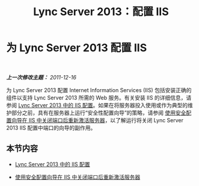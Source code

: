 ﻿---
title: Lync Server 2013：配置 IIS
TOCTitle: 配置 IIS
ms:assetid: bc4ae8cc-ec0c-42f1-9034-058930e530d6
ms:mtpsurl: https://technet.microsoft.com/zh-cn/library/Gg412918(v=OCS.15)
ms:contentKeyID: 49314076
ms.date: 05/19/2016
mtps_version: v=OCS.15
ms.translationtype: HT
---

# 为 Lync Server 2013 配置 IIS

 

_**上一次修改主题：** 2011-12-16_

为 Lync Server 2013 配置 Internet Information Services (IIS) 包括安装正确的组件以支持 Lync Server 2013 所需的 Web 服务。有关安装 IIS 的详细信息，请参阅 [Lync Server 2013 中的 IIS 配置](lync-server-2013-iis-configuration.md)。如果在将服务器投入使用或作为典型的维护部分之前，具有在服务器上运行“安全性配置向导”的策略，请参阅 [使用安全配置向导在 IIS 中关闭端口后重新激活服务器](lync-server-2013-re-activate-server-after-security-configuration-wizard-closes-ports-in-iis.md)，以了解运行将关闭 Lync Server 2013 IIS 配置中端口的向导的副作用。

## 本节内容

  - [Lync Server 2013 中的 IIS 配置](lync-server-2013-iis-configuration.md)

  - [使用安全配置向导在 IIS 中关闭端口后重新激活服务器](lync-server-2013-re-activate-server-after-security-configuration-wizard-closes-ports-in-iis.md)

